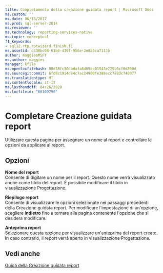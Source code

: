 ```yaml
---
title: Completamento della creazione guidata report | Microsoft Docs
ms.custom: ''
ms.date: 06/13/2017
ms.prod: sql-server-2014
ms.reviewer: ''
ms.technology: reporting-services-native
ms.topic: conceptual
f1_keywords:
- sql12.rtp.rptwizard.finish.f1
ms.assetid: d430bc08-61b4-439f-956e-2e825ca7113b
author: maggiesMSFT
ms.author: maggies
manager: kfile
ms.openlocfilehash: 08d78fc30dbdafa8d65ac01943e729b6cf0d890d
ms.sourcegitcommit: 6fd8c1914de4c7ac24900fe388ecc7883c740077
ms.translationtype: MT
ms.contentlocale: it-IT
ms.lasthandoff: 04/26/2020
ms.locfileid: "66109790"
---
```

# <a name="complete-the-report-wizard"></a>Completare Creazione guidata report
  Utilizzare questa pagina per assegnare un nome al report e controllare le opzioni da applicare al report.  
  
## <a name="options"></a>Opzioni  
 **Nome del report**  
 Consente di digitare un nome per il report. Questo nome verrà visualizzato anche come titolo del report. È possibile modificare il titolo in visualizzazione Progettazione.  
  
 **Riepilogo report**  
 Consente di visualizzare le opzioni selezionate nei passaggi precedenti della Creazione guidata report. Per modificare l'impostazione di un'opzione, scegliere **Indietro** fino a tornare alla pagina contenente l'opzione che si desidera modificare.  
  
 **Anteprima report**  
 Selezionare questa opzione per visualizzare un'anteprima del report creato. In caso contrario, il report verrà aperto in visualizzazione Progettazione.  
  
## <a name="see-also"></a>Vedi anche  
 [Guida della Creazione guidata report](../../2014/reporting-services/report-wizard-help.md)  
  
  
